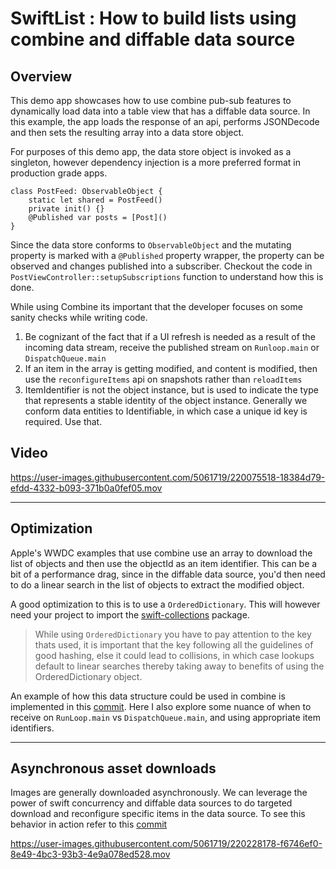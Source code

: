 # SwiftList : How to build lists using combine and diffable data source

## Overview
This demo app showcases how to use combine pub-sub features to dynamically load data into a table view that has a diffable data source. In this example, the app loads the response of an api, performs JSONDecode and then sets the resulting array into a data store object. 

For purposes of this demo app, the data store object is invoked as a singleton, however dependency injection is a more preferred format in production grade apps.

```
class PostFeed: ObservableObject {
    static let shared = PostFeed()
    private init() {}
    @Published var posts = [Post]()
}
```

Since the data store conforms to `ObservableObject` and the mutating property is marked with a `@Published` property wrapper, the property can be observed and changes published into a subscriber. Checkout the code in `PostViewController::setupSubscriptions` function to understand how this is done. 

While using Combine its important that the developer focuses on some sanity checks while writing code.
1. Be cognizant of the fact that if a UI refresh is needed as a result of the incoming data stream, receive the published stream on `Runloop.main` or `DispatchQueue.main`
2. If an item in the array is getting modified, and content is modified, then use the `reconfigureItems` api on snapshots rather than `reloadItems`
3. ItemIdentifier is not the object instance, but is used to indicate the type that represents a stable identity of the object instance. Generally we conform data entities to Identifiable, in which case a unique id key is required. Use that.  


## Video

https://user-images.githubusercontent.com/5061719/220075518-18384d79-efdd-4332-b093-371b0a0fef05.mov


---


## Optimization
Apple's WWDC examples that use combine use an array to download the list of objects and then use the objectId as an item identifier. This can be a bit of a performance drag, since in the diffable data source, you'd then need to do a linear search in the list of objects to extract the modified object. 

A good optimization to this is to use a `OrderedDictionary`. This will however need your project to import the [swift-collections](https://github.com/apple/swift-collections) package.

> While using `OrderedDictionary` you have to pay attention to the key thats used, it is important that the key following all the guidelines of good hashing, else it could lead to collisions, in which case lookups default to linear searches thereby taking away to benefits of using the OrderedDictionary object. 

An example of how this data structure could be used in combine is implemented in this [commit](https://github.com/sadyojat/SwiftList/commit/b8fbb2e7a5b6dfdf8bfa498f68016bff4b4d1517#diff-78f628a934988156096af1ffee798cd4e6cb89ff31bdffb4f8df76e731e42aa2). Here I also explore some nuance of when to receive on `RunLoop.main` vs `DispatchQueue.main`, and using appropriate item identifiers. 


---


## Asynchronous asset downloads

Images are generally downloaded asynchronously. We can leverage the power of swift concurrency and diffable data sources to do targeted download and reconfigure specific items in the data source. To see this behavior in action refer to this [commit](https://github.com/sadyojat/SwiftList/commit/1f60b53aaa7d8c1711af8b20b06f57f6fd2534cd#diff-66d6bb6a602212a604e22af08c0779613de7c376a7b88a88d34122e4127d87c9)


https://user-images.githubusercontent.com/5061719/220228178-f6746ef0-8e49-4bc3-93b3-4e9a078ed528.mov

